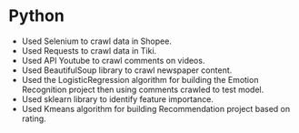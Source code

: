 # Python
- Used Selenium to crawl data in Shopee.
- Used Requests to crawl data in Tiki.
- Used API Youtube to crawl comments on videos.
- Used BeautifulSoup library to crawl newspaper content.
- Used the LogisticRegression algorithm for building the Emotion Recognition project then using comments crawled to test model.
- Used sklearn library to identify feature importance.
- Used Kmeans algorithm for building Recommendation project based on rating.
